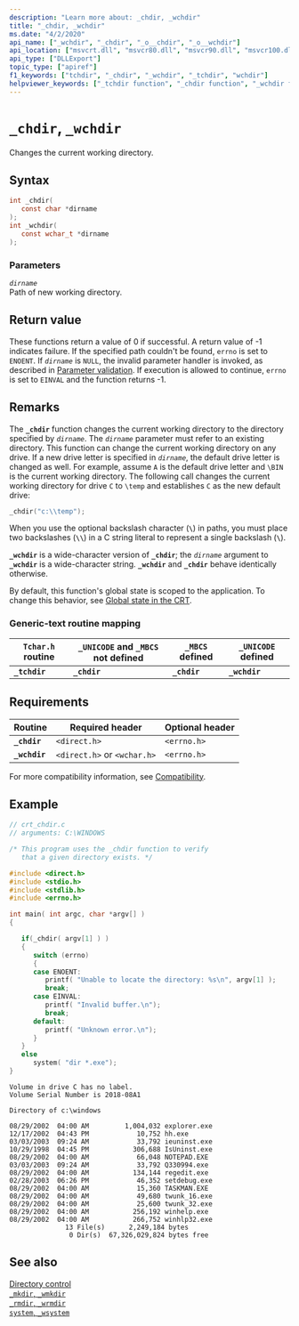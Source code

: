 ```yaml
---
description: "Learn more about: _chdir, _wchdir"
title: "_chdir, _wchdir"
ms.date: "4/2/2020"
api_name: ["_wchdir", "_chdir", "_o__chdir", "_o__wchdir"]
api_location: ["msvcrt.dll", "msvcr80.dll", "msvcr90.dll", "msvcr100.dll", "msvcr100_clr0400.dll", "msvcr110.dll", "msvcr110_clr0400.dll", "msvcr120.dll", "msvcr120_clr0400.dll", "ucrtbase.dll", "api-ms-win-crt-filesystem-l1-1-0.dll", "api-ms-win-crt-private-l1-1-0.dll"]
api_type: ["DLLExport"]
topic_type: ["apiref"]
f1_keywords: ["tchdir", "_chdir", "_wchdir", "_tchdir", "wchdir"]
helpviewer_keywords: ["_tchdir function", "_chdir function", "_wchdir function", "tchdir function", "wchdir function", "chdir function", "directories [C++], changing"]
---
```

# `_chdir`, `_wchdir`

Changes the current working directory.

## Syntax

```C
int _chdir(
   const char *dirname
);
int _wchdir(
   const wchar_t *dirname
);
```

### Parameters

*`dirname`*\
Path of new working directory.

## Return value

These functions return a value of 0 if successful. A return value of -1 indicates failure. If the specified path couldn't be found, `errno` is set to `ENOENT`. If *`dirname`* is `NULL`, the invalid parameter handler is invoked, as described in [Parameter validation](../parameter-validation.md). If execution is allowed to continue, `errno` is set to `EINVAL` and the function returns -1.

## Remarks

The **`_chdir`** function changes the current working directory to the directory specified by *`dirname`*. The *`dirname`* parameter must refer to an existing directory. This function can change the current working directory on any drive. If a new drive letter is specified in *`dirname`*, the default drive letter is changed as well. For example, assume `A` is the default drive letter and `\BIN` is the current working directory. The following call changes the current working directory for drive `C` to `\temp` and establishes `C` as the new default drive:

```C
_chdir("c:\\temp");
```

When you use the optional backslash character (**`\`**) in paths, you must place two backslashes (**`\\`**) in a C string literal to represent a single backslash (**`\`**).

**`_wchdir`** is a wide-character version of **`_chdir`**; the *`dirname`* argument to **`_wchdir`** is a wide-character string. **`_wchdir`** and **`_chdir`** behave identically otherwise.

By default, this function's global state is scoped to the application. To change this behavior, see [Global state in the CRT](../global-state.md).

### Generic-text routine mapping

| `Tchar.h` routine | `_UNICODE` and `_MBCS` not defined | `_MBCS` defined | `_UNICODE` defined |
|---|---|---|---|
| **`_tchdir`** | **`_chdir`** | **`_chdir`** | **`_wchdir`** |

## Requirements

| Routine | Required header | Optional header |
|---|---|---|
| **`_chdir`** | `<direct.h>` | `<errno.h>` |
| **`_wchdir`** | `<direct.h>` or `<wchar.h>` | `<errno.h>` |

For more compatibility information, see [Compatibility](../compatibility.md).

## Example

```C
// crt_chdir.c
// arguments: C:\WINDOWS

/* This program uses the _chdir function to verify
   that a given directory exists. */

#include <direct.h>
#include <stdio.h>
#include <stdlib.h>
#include <errno.h>

int main( int argc, char *argv[] )
{

   if(_chdir( argv[1] ) )
   {
      switch (errno)
      {
      case ENOENT:
         printf( "Unable to locate the directory: %s\n", argv[1] );
         break;
      case EINVAL:
         printf( "Invalid buffer.\n");
         break;
      default:
         printf( "Unknown error.\n");
      }
   }
   else
      system( "dir *.exe");
}
```

```Output
Volume in drive C has no label.
Volume Serial Number is 2018-08A1

Directory of c:\windows

08/29/2002  04:00 AM         1,004,032 explorer.exe
12/17/2002  04:43 PM            10,752 hh.exe
03/03/2003  09:24 AM            33,792 ieuninst.exe
10/29/1998  04:45 PM           306,688 IsUninst.exe
08/29/2002  04:00 AM            66,048 NOTEPAD.EXE
03/03/2003  09:24 AM            33,792 Q330994.exe
08/29/2002  04:00 AM           134,144 regedit.exe
02/28/2003  06:26 PM            46,352 setdebug.exe
08/29/2002  04:00 AM            15,360 TASKMAN.EXE
08/29/2002  04:00 AM            49,680 twunk_16.exe
08/29/2002  04:00 AM            25,600 twunk_32.exe
08/29/2002  04:00 AM           256,192 winhelp.exe
08/29/2002  04:00 AM           266,752 winhlp32.exe
              13 File(s)      2,249,184 bytes
               0 Dir(s)  67,326,029,824 bytes free
```

## See also

[Directory control](../directory-control.md)\
[`_mkdir`, `_wmkdir`](mkdir-wmkdir.md)\
[`_rmdir`, `_wrmdir`](rmdir-wrmdir.md)\
[`system`, `_wsystem`](system-wsystem.md)
